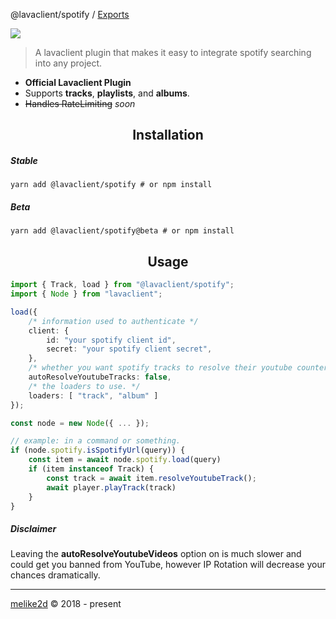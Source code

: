 @lavaclient/spotify / [Exports](modules.md)

<img src="https://i.imgur.com/LvsojLc.png" align="center">

> A lavaclient plugin that makes it easy to integrate spotify searching into any project.

- **Official Lavaclient Plugin**
- Supports **tracks**, **playlists**, and **albums**.
- ~~Handles RateLimiting~~ _soon_

<h2 align="center">Installation</h2>

##### Stable

```shell
yarn add @lavaclient/spotify # or npm install
```

##### Beta

```shell
yarn add @lavaclient/spotify@beta # or npm install
```

<h2 align="center">Usage</h2>

```ts
import { Track, load } from "@lavaclient/spotify";
import { Node } from "lavaclient";

load({
    /* information used to authenticate */
    client: {
        id: "your spotify client id",
        secret: "your spotify client secret",
    },
    /* whether you want spotify tracks to resolve their youtube counterpart */
    autoResolveYoutubeTracks: false,
    /* the loaders to use. */
    loaders: [ "track", "album" ]
});

const node = new Node({ ... });

// example: in a command or something.
if (node.spotify.isSpotifyUrl(query)) {
    const item = await node.spotify.load(query)
    if (item instanceof Track) {
        const track = await item.resolveYoutubeTrack();
        await player.playTrack(track)
    }
}
```

##### Disclaimer

Leaving the **autoResolveYoutubeVideos** option on is much slower and could get you banned from YouTube, however IP
Rotation will decrease your chances dramatically.

---

[melike2d](https://dimensional.fun) &copy; 2018 - present
